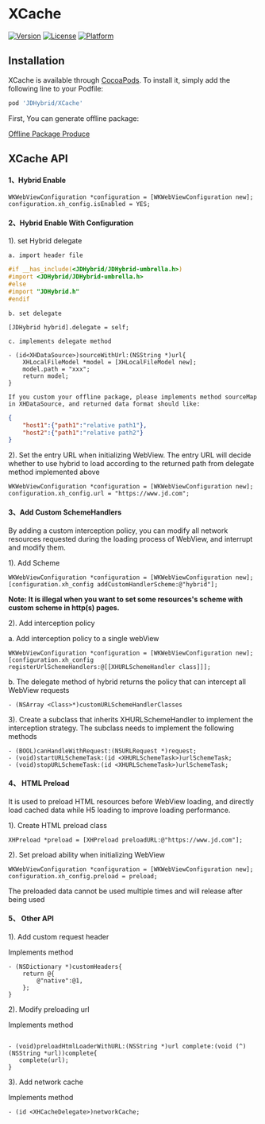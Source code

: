 # XCache

[![Version](https://img.shields.io/cocoapods/v/XBridge.svg?style=flat)](https://cocoapods.org/pods/JDHybrid/XCache)
[![License](https://img.shields.io/cocoapods/l/XBridge.svg?style=flat)](https://cocoapods.org/pods/JDHybrid/XCache)
[![Platform](https://img.shields.io/cocoapods/p/XBridge.svg?style=flat)](https://cocoapods.org/pods/JDHybrid/XCache)


## Installation

XCache is available through [CocoaPods](https://cocoapods.org). To install
it, simply add the following line to your Podfile:

```ruby
pod 'JDHybrid/XCache'
```
First, You can generate offline package:

[Offline Package Produce](../../../nodejs/README.md)

## XCache API


#### 1、Hybrid Enable

```objc
WKWebViewConfiguration *configuration = [WKWebViewConfiguration new];
configuration.xh_config.isEnabled = YES;
```

#### 2、Hybrid Enable With Configuration
1). set Hybrid delegate<br>

    a. import header file
```objective-c
#if __has_include(<JDHybrid/JDHybrid-umbrella.h>)
#import <JDHybrid/JDHybrid-umbrella.h>
#else
#import "JDHybrid.h"
#endif
```
    b. set delegate
```objc
[JDHybrid hybrid].delegate = self;
```

    c. implements delegate method
    
```objc
- (id<XHDataSource>)sourceWithUrl:(NSString *)url{
    XHLocalFileModel *model = [XHLocalFileModel new];
    model.path = "xxx";
    return model;   
}   
```
    If you custom your offline package, please implements method sourceMap in XHDataSource, and returned data format should like:

```json
{
    "host1":{"path1":"relative path1"},
    "host2":{"path1":"relative path2"}
}
```
    

2). Set the entry URL when initializing WebView. The entry URL will decide whether to use hybrid to load according to the returned path from delegate method implemented above

```objc
WKWebViewConfiguration *configuration = [WKWebViewConfiguration new];
configuration.xh_config.url = "https://www.jd.com";
```

#### 3、Add Custom SchemeHandlers

By adding a custom interception policy, you can modify all network resources requested during the loading process of WebView, and interrupt and modify them.


1). Add Scheme 
```objc
WKWebViewConfiguration *configuration = [WKWebViewConfiguration new];
[configuration.xh_config addCustomHandlerScheme:@"hybrid"];
```
   **Note: It is illegal when you want to set some resources's scheme with custom scheme in http(s) pages.**

2). Add interception policy

   a. Add interception policy to a single webView
```objc
WKWebViewConfiguration *configuration = [WKWebViewConfiguration new];
[configuration.xh_config registerUrlSchemeHandlers:@[[XHURLSchemeHandler class]]];
```
   b. The delegate method of hybrid returns the policy that can intercept all WebView requests
      
```objc
- (NSArray <Class>*)customURLSchemeHandlerClasses
```
3). Create a subclass that inherits XHURLSchemeHandler to implement the interception strategy. The subclass needs to implement the following methods

```objc
- (BOOL)canHandleWithRequest:(NSURLRequest *)request;
- (void)startURLSchemeTask:(id <XHURLSchemeTask>)urlSchemeTask;
- (void)stopURLSchemeTask:(id <XHURLSchemeTask>)urlSchemeTask;
```

#### 4、 HTML Preload

It is used to preload HTML resources before WebView loading, and directly load cached data while H5 loading to improve loading performance.

1). Create HTML preload class
```objc
XHPreload *preload = [XHPreload preloadURL:@"https://www.jd.com"];
```
2). Set preload ability when initializing WebView

```objc
WKWebViewConfiguration *configuration = [WKWebViewConfiguration new];
configuration.xh_config.preload = preload;
```
The preloaded data cannot be used multiple times and will release after being used

#### 5、 Other API
1). Add custom request header

Implements method
```objc
- (NSDictionary *)customHeaders{
    return @{
        @"native":@1,
    };
}
```

2). Modify preloading url

Implements method
```objc

- (void)preloadHtmlLoaderWithURL:(NSString *)url complete:(void (^) (NSString *url))complete{
   complete(url);
}

```

3). Add network cache

Implements method
```objc
- (id <XHCacheDelegate>)networkCache;
```
